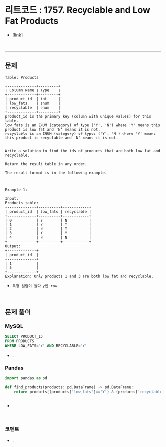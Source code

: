 리트코드 : 1757. Recyclable and Low Fat Products
===

* [[link]](https://leetcode.com/problems/recyclable-and-low-fat-products/description/)
<br>

---

## 문제
```text
Table: Products

+-------------+---------+
| Column Name | Type    |
+-------------+---------+
| product_id  | int     |
| low_fats    | enum    |
| recyclable  | enum    |
+-------------+---------+
product_id is the primary key (column with unique values) for this table.
low_fats is an ENUM (category) of type ('Y', 'N') where 'Y' means this product is low fat and 'N' means it is not.
recyclable is an ENUM (category) of types ('Y', 'N') where 'Y' means this product is recyclable and 'N' means it is not.
 

Write a solution to find the ids of products that are both low fat and recyclable.

Return the result table in any order.

The result format is in the following example.

 

Example 1:

Input: 
Products table:
+-------------+----------+------------+
| product_id  | low_fats | recyclable |
+-------------+----------+------------+
| 0           | Y        | N          |
| 1           | Y        | Y          |
| 2           | N        | Y          |
| 3           | Y        | Y          |
| 4           | N        | N          |
+-------------+----------+------------+
Output: 
+-------------+
| product_id  |
+-------------+
| 1           |
| 3           |
+-------------+
Explanation: Only products 1 and 3 are both low fat and recyclable.
```

* `특정 컬럼이 둘다 y인 row`

<br>

## 문제 풀이

### **MySQL**
```SQL
SELECT PRODUCT_ID
FROM PRODUCTS
WHERE LOW_FATS='Y' AND RECYCLABLE='Y'
```

* .
  
### **Pandas**
```python
import pandas as pd

def find_products(products: pd.DataFrame) -> pd.DataFrame:
    return products[(products['low_fats']=='Y') & (products['recyclable']=='Y')][['product_id']]
    
```

* .
  
<br>

### **코멘트**
* .